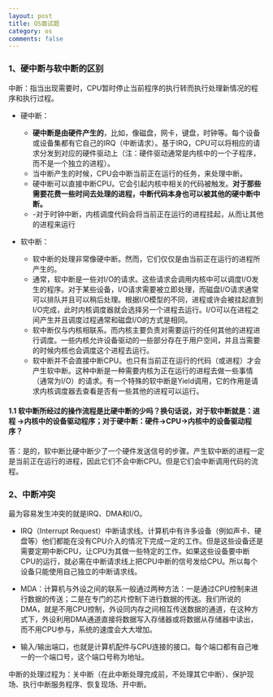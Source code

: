 ```yaml
---
layout: post
title: OS面试题
category: os
comments: false
---
```


### 1、硬中断与软中断的区别
中断：指当出现需要时，CPU暂时停止当前程序的执行转而执行处理新情况的程序和执行过程。

- 硬中断：
	- **硬中断是由硬件产生的**，比如，像磁盘，网卡，键盘，时钟等。每个设备或设备集都有它自己的IRQ（中断请求）。基于IRQ，CPU可以将相应的请求分发到对应的硬件驱动上（注：硬件驱动通常是内核中的一个子程序，而不是一个独立的进程）。
	- 当中断产生的时候，CPU会中断当前正在运行的任务，来处理中断。
	- 硬中断可以直接中断CPU。它会引起内核中相关的代码被触发。**对于那些需要花费一些时间去处理的进程，中断代码本身也可以被其他的硬中断中断。**
	- -对于时钟中断，内核调度代码会将当前正在运行的进程挂起，从而让其他的进程来运行

- 软中断：
	- 软中断的处理非常像硬中断。然而，它们仅仅是由当前正在运行的进程所产生的。
	- 通常，软中断是一些对I/O的请求。这些请求会调用内核中可以调度I/O发生的程序。对于某些设备，I/O请求需要被立即处理，而磁盘I/O请求通常可以排队并且可以稍后处理。根据I/O模型的不同，进程或许会被挂起直到I/O完成，此时内核调度器就会选择另一个进程去运行。I/O可以在进程之间产生并且调度过程通常和磁盘I/O的方式是相同。
	- 软中断仅与内核相联系。而内核主要负责对需要运行的任何其他的进程进行调度。一些内核允许设备驱动的一些部分存在于用户空间，并且当需要的时候内核也会调度这个进程去运行。
	- 软中断并不会直接中断CPU。也只有当前正在运行的代码（或进程）才会产生软中断。这种中断是一种需要内核为正在运行的进程去做一些事情（通常为I/O）的请求。有一个特殊的软中断是Yield调用，它的作用是请求内核调度器去查看是否有一些其他的进程可以运行。

#### 1.1 软中断所经过的操作流程是比硬中断的少吗？换句话说，对于软中断就是：进程 ->内核中的设备驱动程序；对于硬中断：硬件->CPU->内核中的设备驱动程序？

答：是的，软中断比硬中断少了一个硬件发送信号的步骤。产生软中断的进程一定是当前正在运行的进程，因此它们不会中断CPU。但是它们会中断调用代码的流程。

### 2、中断冲突
最为容易发生冲突的就是IRQ、DMA和I/O。

- IRQ（Interrupt Request）中断请求线。计算机中有许多设备（例如声卡、硬盘等）他们都能在没有CPU介入的情况下完成一定的工作。但是这些设备还是需要定期中断CPU，让CPU为其做一些特定的工作。如果这些设备要中断CPU的运行，就必需在中断请求线上把CPU中断的信号发给CPU。所以每个设备只能使用自己独立的中断请求线。

- MDA：计算机与外设之间的联系一般通过两种方法：一是通过CPU控制来进行数据的传送；二是在专门的芯片控制下进行数据的传送。我们所说的DMA，就是不用CPU控制，外设同内存之间相互传送数据的通道，在这种方式下，外设利用DMA通道直接将数据写入存储器或将数据从存储器中读出，而不用CPU参与，系统的速度会大大增加。

- 输入/输出端口，也就是计算机配件与CPU连接的接口。每个端口都有自己唯一的一个端口号，这个端口号称为地址。

中断的处理过程为：关中断（在此中断处理完成前，不处理其它中断）、保护现场、执行中断服务程序、恢复现场、开中断。